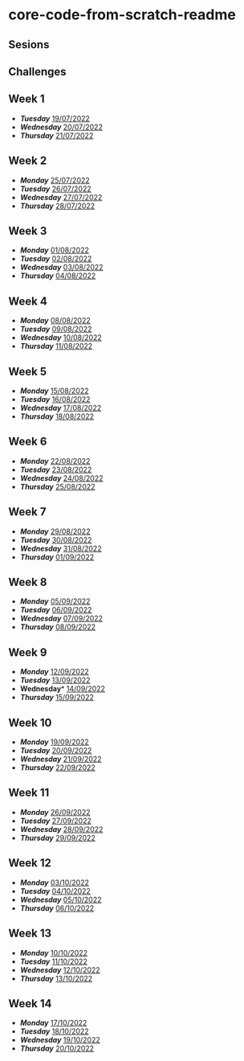 # core-code-from-scratch-readme
## Sesions
## Challenges
## Week 1
- ***Tuesday***
[19/07/2022](CHALLENGES/WEEK01/MARTES/README.md)
- ***Wednesday***
[20/07/2022](CHALLENGES/WEEK01/MIERCOLES/README.md)
- ***Thursday***
[21/07/2022](CHALLENGES/WEEK01/JUEVES/README.md)

## Week 2
- ***Monday***
[25/07/2022](CHALLENGES/WEEK2/LUNES/README.md)
- ***Tuesday***
[26/07/2022](CHALLENGES/WEEK2/MARTES/README.md)
- ***Wednesday***
[27/07/2022](CHALLENGES/WEEK2/MIERCOLES/README.md)
- ***Thursday***
[28/07/2022](CHALLENGES/WEEK2/JUEVES/README.md)

## Week 3
- ***Monday***
[01/08/2022](CHALLENGES/WEEK3/LUNES/README.md)
- ***Tuesday***
[02/08/2022](CHALLENGES/WEEK3/MARTES/README.md)
- ***Wednesday***
[03/08/2022](CHALLENGES/WEEK3/MIERCOLES/README.md)
- ***Thursday***
[04/08/2022](CHALLENGES/WEEK3/JUEVES/README.md)

## Week 4
- ***Monday***
[08/08/2022](CHALLENGES/WEEK4/LUNES/README.md)
- ***Tuesday***
[09/08/2022](CHALLENGES/WEEK4/MARTES/README.md)
- ***Wednesday***
[10/08/2022](CHALLENGES/WEEK4/MIERCOLES/README.md)
- ***Thursday***
[11/08/2022](CHALLENGES/WEEK4/JUEVES/README.md)

## Week 5
- ***Monday***
[15/08/2022](CHALLENGES/WEEK5/LUNES/README.md)
- ***Tuesday***
[16/08/2022](CHALLENGES/WEEK5/MARTES/README.md)
- ***Wednesday***
[17/08/2022](CHALLENGES/WEEK5/MIERCOLES/README.md)
- ***Thursday***
[18/08/2022](CHALLENGES/WEEK5/JUEVES/README.md)

## Week 6
- ***Monday***
[22/08/2022](CHALLENGES/WEEK6/LUNES/README.md)
- ***Tuesday***
[23/08/2022](CHALLENGES/WEEK6/MARTES/README.md)
- ***Wednesday***
[24/08/2022](CHALLENGES/WEEK6/MIERCOLES/README.md)
- ***Thursday***
[25/08/2022](CHALLENGES/WEEK6/JUEVES/README.md)

## Week 7
- ***Monday***
[29/08/2022](CHALLENGES/WEEK7/LUNES/README.md)
- ***Tuesday***
[30/08/2022](CHALLENGES/WEEK7/MARTES/README.md)
- ***Wednesday***
[31/08/2022](CHALLENGES/WEEK7/MIERCOLES/README.md)
- ***Thursday***
[01/09/2022](CHALLENGES/WEEK7/JUEVES/README.md)

## Week 8
- ***Monday***
[05/09/2022](CHALLENGES/WEEK8/LUNES/README.md)
- ***Tuesday***
[06/09/2022](CHALLENGES/WEEK8/MARTES/README.md)
- ***Wednesday***
[07/09/2022](CHALLENGES/WEEK8/MIERCOLES/README.md)
- ***Thursday***
[08/09/2022](CHALLENGES/WEEK8/JUEVES/README.md)

## Week 9
- ***Monday***
[12/09/2022](CHALLENGES/WEEK9/LUNES/README.md)
- ***Tuesday***
[13/09/2022](CHALLENGES/WEEK9/MARTES/README.md)
- **Wednesday***
[14/09/2022](CHALLENGES/WEEK9/MIERCOLES/README.md)
- ***Thursday***
[15/09/2022](CHALLENGES/WEEK9/JUEVES/README.md)

## Week 10
- ***Monday***
[19/09/2022](CHALLENGES/WEEK10/LUNES/README.md)
- ***Tuesday***
[20/09/2022](CHALLENGES/WEEK10/MARTES/README.md)
- ***Wednesday***
[21/09/2022](CHALLENGES/WEEK10/MIERCOLES/README.md)
- ***Thursday***
[22/09/2022](CHALLENGES/WEEK10/JUEVES/README.md)

## Week 11
- ***Monday***
[26/09/2022](CHALLENGES/WEEK11/LUNES/README.md)
- ***Tuesday***
[27/09/2022](CHALLENGES/WEEK11/MARTES/README.md)
- ***Wednesday***
[28/09/2022](CHALLENGES/WEEK11/MIERCOLES/README.md)
- ***Thursday***
[29/09/2022](CHALLENGES/WEEK11/JUEVES/README.md)

## Week 12
- ***Monday***
[03/10/2022](CHALLENGES/WEEK12/LUNES/README.md)
- ***Tuesday***
[04/10/2022](CHALLENGES/WEEK12/MARTES/README.md)
- ***Wednesday***
[05/10/2022](CHALLENGES/WEEK12/MIERCOLES/README.md)
- ***Thursday***
[06/10/2022](CHALLENGES/WEEK12/JUEVES/README.md)

## Week 13
- ***Monday***
[10/10/2022](CHALLENGES/WEEK13/LUNES/README.md)
- ***Tuesday***
[11/10/2022](CHALLENGES/WEEK13/MARTES/README.md)
- ***Wednesday***
[12/10/2022](CHALLENGES/WEEK13/MIERCOLES/README.md)
- ***Thursday***
[13/10/2022](CHALLENGES/WEEK13/JUEVES/README.md)

## Week 14
- ***Monday***
[17/10/2022](CHALLENGES/WEEK14/LUNES/README.md)
- ***Tuesday***
[18/10/2022](CHALLENGES/WEEK14/MARTES/README.md)
- ***Wednesday***
[19/10/2022](CHALLENGES/WEEK14/MIERCOLES/README.md)
- ***Thursday***
[20/10/2022](CHALLENGES/WEEK14/JUEVES/README.md)